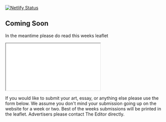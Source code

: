 [![Netlify Status](https://api.netlify.com/api/v1/badges/7902800a-7350-4f3b-8611-906b0846438f/deploy-status)](https://app.netlify.com/sites/content-audit/deploys)

## Coming Soon

In the meantime please do read this weeks leaflet

<object data="leaflet/leaflet-04-2020-email.pdf" type="application/pdf" width="700px" height="700px">
    <iframe src="leaflet/leaflet-04-2020-email.pdf">
        <p>Your browser might not support PDFs. Please download the PDF to view it: <a href="leaflet/leaflet-04-2020-email.pdf">Download PDF</a>.</p>
    </iframe>
</object>

If you would like to submit your art, essay, or anything else please use the form below. We assume you don't mind your submission going up on the website for a week or two. Best of the weeks submissions will be printed in the leaflet. Advertisers please contact The Editor directly. 

